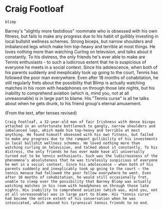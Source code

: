 # Craig Footloaf

`blimp`

Barney's "slightly more fastidious" roommate who is obsessed with his own fitness, but fails to make any progress due to his habit of gullibly investing in local bullshit wellness schemes. Strong biceps, but narrow shoulders and imbalanced legs which make him top-heavy and terrible at most things. He loves nothing more than watching Curling on television, and talks about it constantly. To his distress, the only friends he's ever able to make are Tennis enthusiasts - to such a ludicrous extent that he is suspicious of everyone he meets in a social context. Since his adolescence, when both of his parents suddenly and inexplicably took up going to the court, Tennis has followed the poor man everywhere. Even after 18 months of cohabitation, he still regularly frets about the possibility that Blimp is actually watching matches in his room with headphones on through those late nights, but his inability to comprehend aviation (which is, mind you, not at all unreasonable) is in large part to blame. His "Tennis curse" is all he talks about when he gets drunk, to his friend group's eternal amusement.

(From the text, after tenses revised)

```
Craig Footloaf, a 32-year-old man of fair Irishness with dense biceps attached in an unfortunate bottleneck to gangly, narrow shoulders and imbalanced legs, which made him top-heavy and terrible at most anything. He found himself obsessed with his own fitness, but failed to make any progress due to the rampant gullibility of his investments in local bullshit wellness schemes. He loved nothing more than watching curling on television, and talked about it constantly. To his distress, the only friends he has ever made have all universally turned out to be tennis enthusiasts. Such was the ludicrousness of the phenomena’s absoluteness that he was tirelessly suspicious of everyone he met in a social context. Since his adolescence – when both of his parents suddenly and inexplicably took up going to the court – the tennis menace had followed the poor fellow everywhere he went. Even after 18 months of cohabitation, he would still occasionally fret, unable to sleep over the possibility that Barney Blimp was actually watching matches in his room with headphones on through those late nights. His inability to comprehend aviation (which was, mind you, not at all unreasonable) was in large part to blame. His "tennis curse" had become the entire extent of his conversation when he was intoxicated, which amused his tyrannical tennis friends to no end.
```
